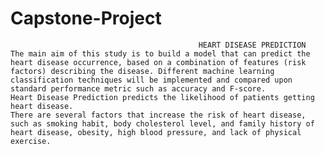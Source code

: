 # Capstone-Project
                                              HEART DISEASE PREDICTION
    The main aim of this study is to build a model that can predict the heart disease occurrence, based on a combination of features (risk factors) describing the disease. Different machine learning classification techniques will be implemented and compared upon standard performance metric such as accuracy and F-score.
    Heart Disease Prediction predicts the likelihood of patients getting heart disease.
    There are several factors that increase the risk of heart disease, such as smoking habit, body cholesterol level, and family history of heart disease, obesity, high blood pressure, and lack of physical exercise.
